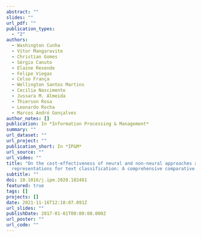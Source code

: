 ```yaml
---
abstract: ""
slides: ""
url_pdf: ""
publication_types:
  - "2"
authors:
  - Washington Cunha
  - Vítor Mangaravite
  - Christian Gomes
  - Sérgio Canuto
  - Elaine Resende
  - Felipe Viegas
  - Celso França
  - Wellington Santos Martins
  - Cecilia Nascimento
  - Jussara M. Almeida
  - Thierson Rosa
  - Leonardo Rocha
  - Marcos André Gonçalves
author_notes: []
publication: In *Information Processing & Management*
summary: ""
url_dataset: ""
url_project: ""
publication_short: In *IP&M*
url_source: ""
url_video: ""
title: "On the cost-effectiveness of neural and non-neural approaches and
  representations for text classification: A comprehensive comparative study"
subtitle: ""
doi: 10.1016/j.ipm.2020.102481
featured: true
tags: []
projects: []
date: 2021-11-16T12:10:07.091Z
url_slides: ""
publishDate: 2017-01-01T00:00:00.000Z
url_poster: ""
url_code: ""
---
```

